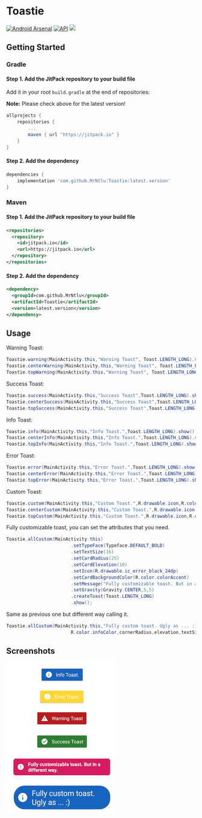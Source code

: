 # Toastie
[![Android Arsenal](https://img.shields.io/badge/Android%20Arsenal-Toastie-brightgreen.svg?style=flat)](https://android-arsenal.com/details/1/7674) [![API](https://img.shields.io/badge/API-23%2B-brightgreen.svg?style=flat)](https://android-arsenal.com/api?level=23) [![](https://jitpack.io/v/MrNtlu/Toastie.svg)](https://jitpack.io/#MrNtlu/Toastie)

## Getting Started
### Gradle
#### **Step 1.** Add the JitPack repository to your build file
Add it in your root `build.gradle` at the end of repositories:

**Note:** Please check above for the latest version!

```gradle
allprojects {
	repositories {
		...
		maven { url "https://jitpack.io" }
	}
}
```
#### **Step 2.** Add the dependency

```gradle
dependencies {
    implementation 'com.github.MrNtlu:Toastie:latest.version'
}
```

### Maven
#### **Step 1.** Add the JitPack repository to your build file

```xml
<repositories>
  <repository>
    <id>jitpack.io</id>
    <url>https://jitpack.io</url>
  </repository>
</repositories>
```
#### **Step 2.** Add the dependency

```xml
<dependency>
  <groupId>com.github.MrNtlu</groupId>
  <artifactId>Toastie</artifactId>
  <version>latest.version</version>
</dependency>
```

## Usage

Warning Toast:

```Java
Toastie.warning(MainActivity.this,"Warning Toast", Toast.LENGTH_LONG).show();
Toastie.centerWarning(MainActivity.this,"Warning Toast", Toast.LENGTH_LONG).show();
Toastie.topWarning(MainActivity.this,"Warning Toast", Toast.LENGTH_LONG).show();
```
Success Toast:

```Java
Toastie.success(MainActivity.this,"Success Toast",Toast.LENGTH_LONG).show();
Toastie.centerSuccess(MainActivity.this,"Success Toast",Toast.LENGTH_LONG).show();
Toastie.topSuccess(MainActivity.this,"Success Toast",Toast.LENGTH_LONG).show();
```
Info Toast:

```Java
Toastie.info(MainActivity.this,"Info Toast.",Toast.LENGTH_LONG).show();
Toastie.centerInfo(MainActivity.this,"Info Toast.",Toast.LENGTH_LONG).show();
Toastie.topInfo(MainActivity.this,"Info Toast.",Toast.LENGTH_LONG).show();
```
Error Toast:

```Java
Toastie.error(MainActivity.this,"Error Toast.",Toast.LENGTH_LONG).show();
Toastie.centerError(MainActivity.this,"Error Toast.",Toast.LENGTH_LONG).show();
Toastie.topError(MainActivity.this,"Error Toast.",Toast.LENGTH_LONG).show();
```

Custom Toast:

```Java
Toastie.custom(MainActivity.this,"Custom Toast.",R.drawable.icon,R.color.background,Toast.LENGTH_LONG).show();
Toastie.centerCustom(MainActivity.this,"Custom Toast.",R.drawable.icon,R.color.background,Toast.LENGTH_LONG).show();
Toastie.topCustom(MainActivity.this,"Custom Toast.",R.drawable.icon,R.color.background,Toast.LENGTH_LONG).show();
```

Fully customizable toast, you can set the attributes that you need.
```Java
Toastie.allCustom(MainActivity.this)
                        .setTypeFace(Typeface.DEFAULT_BOLD)
                        .setTextSize(16)
                        .setCardRadius(25)
                        .setCardElevation(10)
                        .setIcon(R.drawable.ic_error_black_24dp)
                        .setCardBackgroundColor(R.color.colorAccent)
                        .setMessage("Fully customizable toast. But in a different way.")
                        .setGravity(Gravity.CENTER,5,5)
                        .createToast(Toast.LENGTH_LONG)
                        .show();
```
Same as previous one but different way calling it.

```Java
Toastie.allCustom(MainActivity.this,"Fully custom toast. Ugly as ... :)",R.drawable.ic_info_black_36dp,
                        R.color.infoColor,cornerRadius,elevation,textSize,Typeface.SANS_SERIF,Gravity.TOP, xOffset,yOffset,Toast.LENGTH_LONG).show();
```

## Screenshots

<img src="https://raw.githubusercontent.com/MrNtlu/Toastie/master/art/Toastie.jpg">
